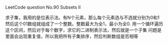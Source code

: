 LeetCode question No.90 Subsets II

求子集，我用的是位表示法。有N个元素，那么每个元素选与不选就分别为0和1
然后这个01数组就组成了一个整数。整数最大为全1，最小为全0.
用一个循环遍历这个区间，然后对于每个数字，求它的二进制表示法，然后就是一个子集
问题是里面会出现重复值，所以我把所有子集排序，然后判断数组是否相等
